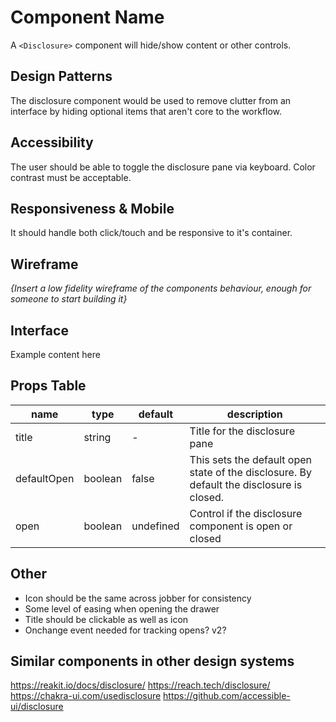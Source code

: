 # Component Name

A `<Disclosure>` component will hide/show content or other controls.

## Design Patterns

The disclosure component would be used to remove clutter from an interface by
hiding optional items that aren't core to the workflow.

## Accessibility

The user should be able to toggle the disclosure pane via keyboard. Color
contrast must be acceptable.

## Responsiveness & Mobile

It should handle both click/touch and be responsive to it's container.

## Wireframe

_{Insert a low fidelity wireframe of the components behaviour, enough for
someone to start building it}_

## Interface

<Disclosure title="Advanced Options">  
  <Content>
    Example content here
  </Content>
</Disclosure>

## Props Table

| name        | type    | default   | description                                                                              |
| ----------- | ------- | --------- | ---------------------------------------------------------------------------------------- |
| title       | string  | -         | Title for the disclosure pane                                                            |
| defaultOpen | boolean | false     | This sets the default open state of the disclosure. By default the disclosure is closed. |
| open        | boolean | undefined | Control if the disclosure component is open or closed                                    |

## Other

- Icon should be the same across jobber for consistency
- Some level of easing when opening the drawer
- Title should be clickable as well as icon
- Onchange event needed for tracking opens? v2?

## Similar components in other design systems

https://reakit.io/docs/disclosure/ https://reach.tech/disclosure/
https://chakra-ui.com/usedisclosure https://github.com/accessible-ui/disclosure
